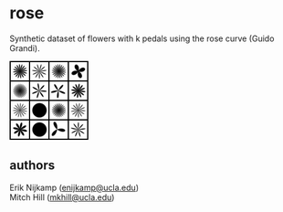 # rose
Synthetic dataset of flowers with k pedals using the rose curve (Guido Grandi).

![rose](output/rose_batch.png)

## authors
Erik Nijkamp (enijkamp@ucla.edu)  
Mitch Hill (mkhill@ucla.edu)
